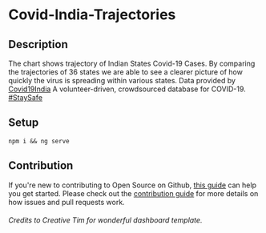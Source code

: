 # Covid-India-Trajectories
## Description
 The chart shows trajectory of Indian States Covid-19 Cases. By comparing the trajectories of 36 states we are able to see a clearer picture of how quickly the virus is spreading within various states. Data provided by <a href="https://api.covid19india.org/" target="_blank">Covid19India</a> A volunteer-driven, crowdsourced database for COVID-19. <a href="https://www.who.int/emergencies/diseases/novel-coronavirus-2019/advice-for-public" target="_blank">#StaySafe</a>

## Setup

```
npm i && ng serve
```

## Contribution

If you're new to contributing to Open Source on Github, [this guide](https://guides.github.com/activities/contributing-to-open-source/) can help you get started. Please check out the [contribution guide](CONTRIBUTING.md) for more details on how issues and pull requests work.

###### Credits to Creative Tim for wonderful dashboard template.